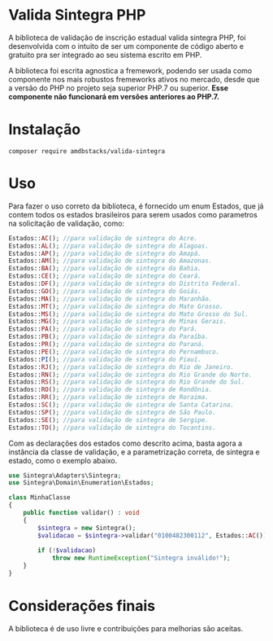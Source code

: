 # Valida Sintegra PHP

A biblioteca de validação de inscrição estadual valida sintegra PHP, foi desenvolvida com o intuito de ser um componente de código aberto e gratuito pra ser integrado ao seu sistema escrito em PHP.

A biblioteca foi escrita agnostica a fremework, podendo ser usada como componente nos mais robustos fremeworks ativos no mercado, desde que a versão do PHP no projeto seja superior PHP.7 ou superior. **Esse componente não funcionará em versões anteriores ao PHP.7.**

# Instalação

``` 
composer require amdbstacks/valida-sintegra
```

# Uso
Para fazer o uso correto da biblioteca, é fornecido um enum Estados, que já contem todos os estados brasileiros para serem usados como parametros na solicitação de validação, como:

```php
Estados::AC(); //para validação de sintegra do Acre.
Estados::AL(); //para validação de sintegra do Alagoas.
Estados::AP(); //para validação de sintegra do Amapá.
Estados::AM(); //para validação de sintegra do Amazonas.
Estados::BA(); //para validação de sintegra da Bahia.
Estados::CE(); //para validação de sintegra do Ceará.
Estados::DF(); //para validação de sintegra do Distrito Federal.
Estados::GO(); //para validação de sintegra do Goiás.
Estados::MA(); //para validação de sintegra do Maranhão.
Estados::MT(); //para validação de sintegra do Mato Grosso.
Estados::MS(); //para validação de sintegra do Mato Grosso do Sul.
Estados::MG(); //para validação de sintegra de Minas Gerais.
Estados::PA(); //para validação de sintegra do Pará.
Estados::PB(); //para validação de sintegra da Paraíba.
Estados::PR(); //para validação de sintegra do Paraná.
Estados::PE(); //para validação de sintegra do Pernambuco.
Estados::PI(); //para validação de sintegra do Piauí.
Estados::RJ(); //para validação de sintegra do Rio de Janeiro.
Estados::RN(); //para validação de sintegra do Rio Grande do Norte.
Estados::RS(); //para validação de sintegra do Rio Grande do Sul.
Estados::RO(); //para validação de sintegra de Rondônia.
Estados::RR(); //para validação de sintegra de Roraima.
Estados::SC(); //para validação de sintegra de Santa Catarina.
Estados::SP(); //para validação de sintegra de São Paulo.
Estados::SE(); //para validação de sintegra de Sergipe.
Estados::TO(); //para validação de sintegra do Tocantins.

```
Com as declarações dos estados como descrito acima, basta agora a instância da classe de validação, e a parametrização correta, de sintegra e estado, como o exemplo abaixo.

```php
use Sintegra\Adapters\Sintegra;
use Sintegra\Domain\Enumeration\Estados;

class MinhaClasse 
{
	public function validar() : void
    {
        $sintegra = new Sintegra();
        $validacao = $sintegra->validar("0100482300112", Estados::AC());
        
        if (!$validacao)
        	throw new RuntimeException("Sintegra inválido!");
    }
}

```
# Considerações finais
A biblioteca é de uso livre e contribuições para melhorias são aceitas.



